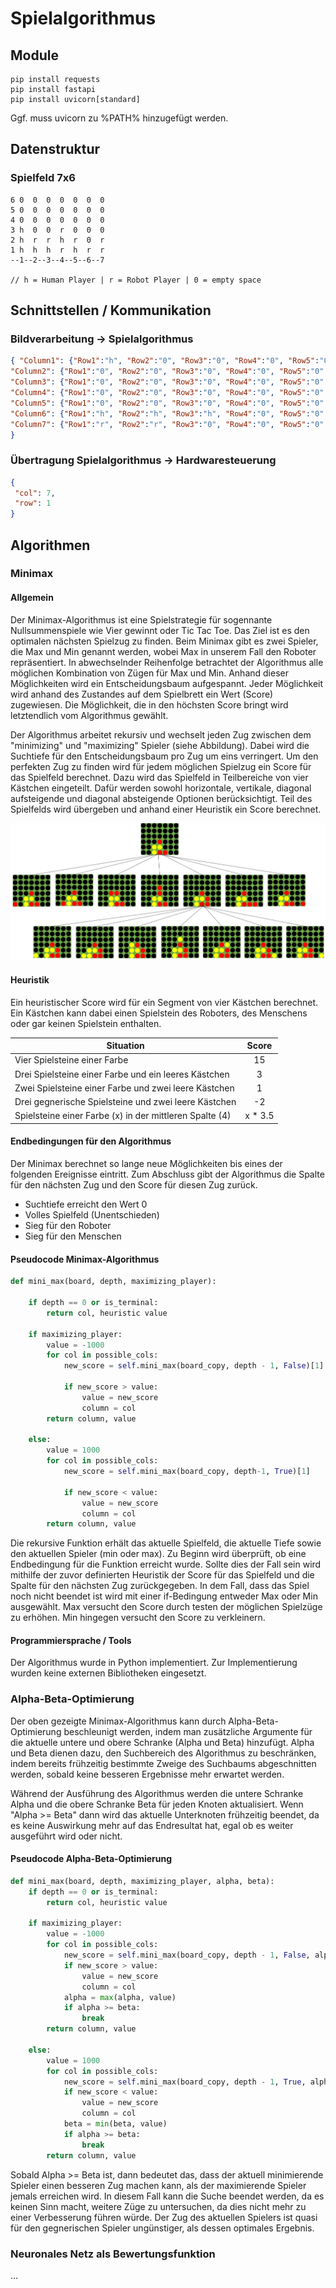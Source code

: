 # Spielalgorithmus

## Module
```
pip install requests
pip install fastapi
pip install uvicorn[standard]
```
Ggf. muss uvicorn zu %PATH% hinzugefügt werden.

## Datenstruktur
### Spielfeld 7x6
```
6 0  0  0  0  0  0  0
5 0  0  0  0  0  0  0
4 0  0  0  0  0  0  0
3 h  0  0  r  0  0  0
2 h  r  r  h  r  0  r
1 h  h  h  r  h  r  r
--1--2--3--4--5--6--7

// h = Human Player | r = Robot Player | 0 = empty space
```

## Schnittstellen / Kommunikation
###  Bildverarbeitung -> Spielalgorithmus
```json
{ "Column1": {"Row1":"h", "Row2":"0", "Row3":"0", "Row4":"0", "Row5":"0", "Row6":"0"},
"Column2": {"Row1":"0", "Row2":"0", "Row3":"0", "Row4":"0", "Row5":"0", "Row6":"0"},
"Column3": {"Row1":"0", "Row2":"0", "Row3":"0", "Row4":"0", "Row5":"0", "Row6":"0"},
"Column4": {"Row1":"0", "Row2":"0", "Row3":"0", "Row4":"0", "Row5":"0", "Row6":"0"},
"Column5": {"Row1":"0", "Row2":"0", "Row3":"0", "Row4":"0", "Row5":"0", "Row6":"0"},
"Column6": {"Row1":"h", "Row2":"h", "Row3":"h", "Row4":"0", "Row5":"0", "Row6":"0"},
"Column7": {"Row1":"r", "Row2":"r", "Row3":"0", "Row4":"0", "Row5":"0", "Row6":"0"}
}
```

### Übertragung Spielalgorithmus -> Hardwaresteuerung
```json
{
 "col": 7,
 "row": 1
}
```

## Algorithmen
### Minimax
#### Allgemein
Der Minimax-Algorithmus ist eine Spielstrategie für sogennante Nullsummenspiele wie Vier gewinnt oder Tic Tac Toe.
Das Ziel ist es den optimalen nächsten Spielzug zu finden.
Beim Minimax gibt es zwei Spieler, die Max und Min genannt werden, wobei Max in unserem Fall den Roboter repräsentiert.
In abwechselnder Reihenfolge betrachtet der Algorithmus alle möglichen Kombination von Zügen für Max und Min.
Anhand dieser Möglichkeiten wird ein Entscheidungsbaum aufgespannt.
Jeder Möglichkeit wird anhand des Zustandes auf dem Spielbrett ein Wert (Score) zugewiesen.
Die Möglichkeit, die in den höchsten Score bringt wird letztendlich vom Algorithmus gewählt.

Der Algorithmus arbeitet rekursiv und wechselt jeden Zug zwischen dem "minimizing" und "maximizing" Spieler (siehe Abbildung).
Dabei wird die Suchtiefe für den Entscheidungsbaum pro Zug um eins verringert.
Um den perfekten Zug zu finden wird für jedem möglichen Spielzug ein Score für das Spielfeld berechnet.
Dazu wird das Spielfeld in Teilbereiche von vier Kästchen eingeteilt.
Dafür werden sowohl horizontale, vertikale, diagonal aufsteigende und diagonal absteigende Optionen berücksichtigt.
Teil des Spielfelds wird übergeben und anhand einer Heuristik ein Score berechnet.

![Minimax](minimax.jpg)

#### Heuristik
Ein heuristischer Score wird für ein Segment von vier Kästchen berechnet.
Ein Kästchen kann dabei einen Spielstein des Roboters, des Menschens oder gar keinen Spielstein enthalten.

| Situation        | Score      |
| ------------- |:-------------:|
| Vier Spielsteine einer Farbe  | 15 |
| Drei Spielsteine einer Farbe und ein leeres Kästchen | 3 |
| Zwei Spielsteine einer Farbe und zwei leere Kästchen | 1 |
| Drei gegnerische Spielsteine und zwei leere Kästchen | -2 |
| Spielsteine einer Farbe (x) in der mittleren Spalte (4) | x * 3.5 |


#### Endbedingungen für den Algorithmus
Der Minimax berechnet so lange neue Möglichkeiten bis eines der folgenden Ereignisse eintritt. 
Zum Abschluss gibt der Algorithmus die Spalte für den nächsten Zug und den Score für diesen Zug zurück.

- Suchtiefe erreicht den Wert 0
- Volles Spielfeld (Unentschieden)
- Sieg für den Roboter
- Sieg für den Menschen

#### Pseudocode Minimax-Algorithmus

```python
def mini_max(board, depth, maximizing_player):

    if depth == 0 or is_terminal:
        return col, heuristic value

    if maximizing_player:
        value = -1000
        for col in possible_cols:
            new_score = self.mini_max(board_copy, depth - 1, False)[1]

            if new_score > value:
                value = new_score
                column = col
        return column, value

    else:
        value = 1000
        for col in possible_cols:
            new_score = self.mini_max(board_copy, depth-1, True)[1]

            if new_score < value:
                value = new_score
                column = col
        return column, value
```

Die rekursive Funktion erhält das aktuelle Spielfeld, die aktuelle Tiefe sowie den aktuellen Spieler (min oder max).
Zu Beginn wird überprüft, ob eine Endbedingung für die Funktion erreicht wurde.
Sollte dies der Fall sein wird mithilfe der zuvor definierten Heuristik der Score für das Spielfeld und
die Spalte für den nächsten Zug zurückgegeben.
In dem Fall, dass das Spiel noch nicht beendet ist wird mit einer if-Bedingung entweder Max oder Min ausgewählt.
Max versucht den Score durch testen der möglichen Spielzüge zu erhöhen.
Min hingegen versucht den Score zu verkleinern.

#### Programmiersprache / Tools
Der Algorithmus wurde in Python implementiert.
Zur Implementierung wurden keine externen Bibliotheken eingesetzt.

### Alpha-Beta-Optimierung
Der oben gezeigte Minimax-Algorithmus kann durch Alpha-Beta-Optimierung beschleunigt werden, indem man zusätzliche
Argumente für die aktuelle untere und obere Schranke (Alpha und Beta) hinzufügt. Alpha und Beta dienen dazu, den
Suchbereich des Algorithmus zu beschränken, indem bereits frühzeitig bestimmte Zweige des Suchbaums abgeschnitten werden,
sobald keine besseren Ergebnisse mehr erwartet werden. 

Während der Ausführung des Algorithmus werden die untere Schranke Alpha und die obere Schranke Beta für jeden Knoten
aktualisiert. Wenn "Alpha >= Beta" dann wird das aktuelle Unterknoten frühzeitig beendet, da es keine Auswirkung mehr auf
das Endresultat hat, egal ob es weiter ausgeführt wird oder nicht.

#### Pseudocode Alpha-Beta-Optimierung
```python
def mini_max(board, depth, maximizing_player, alpha, beta):
    if depth == 0 or is_terminal:
        return col, heuristic value

    if maximizing_player:
        value = -1000
        for col in possible_cols:
            new_score = self.mini_max(board_copy, depth - 1, False, alpha, beta)[1]
            if new_score > value:
                value = new_score
                column = col
            alpha = max(alpha, value)
            if alpha >= beta:
                break
        return column, value

    else:
        value = 1000
        for col in possible_cols:
            new_score = self.mini_max(board_copy, depth - 1, True, alpha, beta)[1]
            if new_score < value:
                value = new_score
                column = col
            beta = min(beta, value)
            if alpha >= beta:
                break
        return column, value
```

Sobald Alpha >= Beta ist, dann bedeutet das, dass der aktuell minimierende Spieler einen besseren Zug machen kann, als der
maximierende Spieler jemals erreichen wird. In diesem Fall kann die Suche beendet werden, da es keinen Sinn macht, weitere
Züge zu untersuchen, da dies nicht mehr zu einer Verbesserung führen würde. Der Zug des aktuellen Spielers ist quasi für
den gegnerischen Spieler ungünstiger, als dessen optimales Ergebnis. 

### Neuronales Netz als Bewertungsfunktion
...
